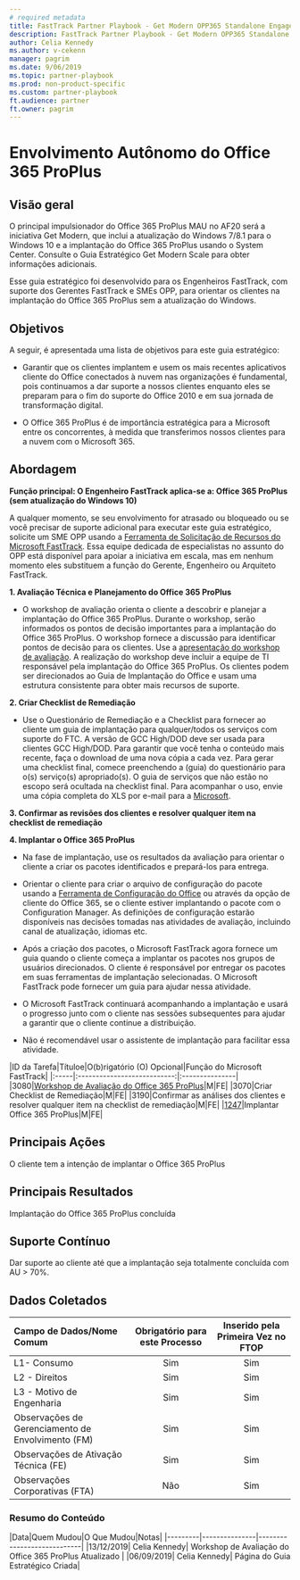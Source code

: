 ```yaml
---  
# required metadata  
title: FastTrack Partner Playbook - Get Modern OPP365 Standalone Engagement
description: FastTrack Partner Playbook - Get Modern OPP365 Standalone Engagement
author: Celia Kennedy
ms.author: v-cekenn
manager: pagrim
ms.date: 9/06/2019  
ms.topic: partner-playbook  
ms.prod: non-product-specific  
ms.custom: partner-playbook  
ft.audience: partner  
ft.owner: pagrim
---
```


# Envolvimento Autônomo do Office 365 ProPlus

## Visão geral

O principal impulsionador do Office 365 ProPlus MAU no AF20 será a iniciativa Get Modern, que inclui a atualização do Windows 7/8.1 para o Windows 10 e a implantação do Office 365 ProPlus usando o System Center. Consulte o Guia Estratégico Get Modern Scale para obter informações adicionais.

Esse guia estratégico foi desenvolvido para os Engenheiros FastTrack, com suporte dos Gerentes FastTrack e SMEs OPP, para orientar os clientes na implantação do Office 365 ProPlus sem a atualização do Windows.

## Objetivos

A seguir, é apresentada uma lista de objetivos para este guia estratégico:

- Garantir que os clientes implantem e usem os mais recentes aplicativos cliente do Office conectados à nuvem nas organizações é fundamental, pois continuamos a dar suporte a nossos clientes enquanto eles se preparam para o fim do suporte do Office 2010 e em sua jornada de transformação digital.

- O Office 365 ProPlus é de importância estratégica para a Microsoft entre os concorrentes, à medida que transferimos nossos clientes para a nuvem com o Microsoft 365.

## Abordagem

**Função principal: O Engenheiro FastTrack aplica-se a: Office 365 ProPlus (sem atualização do Windows 10)**

A qualquer momento, se seu envolvimento for atrasado ou bloqueado ou se você precisar de suporte adicional para executar este guia estratégico, solicite um SME OPP usando a [Ferramenta de Solicitação de Recursos do Microsoft FastTrack](https://aka.ms/FRPHubSMERequestProcess). Essa equipe dedicada de especialistas no assunto do OPP está disponível para apoiar a iniciativa em escala, mas em nenhum momento eles substituem a função do Gerente, Engenheiro ou Arquiteto FastTrack.

**1. Avaliação Técnica e Planejamento do Office 365 ProPlus**

- O workshop de avaliação orienta o cliente a descobrir e planejar a implantação do Office 365 ProPlus. Durante o workshop, serão informados os pontos de decisão importantes para a implantação do Office 365 ProPlus. O workshop fornece a discussão para identificar pontos de decisão para os clientes. Use a [apresentação do workshop de avaliação](https://ftdocs-bcm.azureedge.net/public/en-us-o365-proplus-assessment-workshop-v1.pptx). A realização do workshop deve incluir a equipe de TI responsável pela implantação do Office 365 ProPlus. Os clientes podem ser direcionados ao Guia de Implantação do Office e usam uma estrutura consistente para obter mais recursos de suporte.

**2. Criar Checklist de Remediação**

- Use o Questionário de Remediação e a Checklist para fornecer ao cliente um guia de implantação para qualquer/todos os serviços com suporte do FTC. A versão de GCC High/DOD deve ser usada para clientes GCC High/DOD. Para garantir que você tenha o conteúdo mais recente, faça o download de uma nova cópia a cada vez. Para gerar uma checklist final, comece preenchendo a (guia) do questionário para o(s) serviço(s) apropriado(s). O guia de serviços que não estão no escopo será ocultada na checklist final. Para acompanhar o uso, envie uma cópia completa do XLS por e-mail para a [Microsoft](d4cf4a2d.microsoft.com@amer.teams.ms).

**3. Confirmar as revisões dos clientes e resolver qualquer item na checklist de remediação**

**4. Implantar o Office 365 ProPlus**

- Na fase de implantação, use os resultados da avaliação para orientar o cliente a criar os pacotes identificados e prepará-los para entrega.

- Orientar o cliente para criar o arquivo de configuração do pacote usando a [Ferramenta de Configuração do Office](https://config.office.com) ou através da opção de cliente do Office 365, se o cliente estiver implantando o pacote com o Configuration Manager. As definições de configuração estarão disponíveis nas decisões tomadas nas atividades de avaliação, incluindo canal de atualização, idiomas etc.

- Após a criação dos pacotes, o Microsoft FastTrack agora fornece um guia quando o cliente começa a implantar os pacotes nos grupos de usuários direcionados. O cliente é responsável por entregar os pacotes em suas ferramentas de implantação selecionadas. O Microsoft FastTrack pode fornecer um guia para ajudar nessa atividade.

- O Microsoft FastTrack continuará acompanhando a implantação e usará o progresso junto com o cliente nas sessões subsequentes para ajudar a garantir que o cliente continue a distribuição.

- Não é recomendável usar o assistente de implantação para facilitar essa atividade.

|ID da Tarefa|Títuloe|O(b)rigatório (O) Opcional|Função do Microsoft FastTrack|
|:-----|:---------------------------:|:---------------|
|3080|[Workshop de Avaliação do Office 365 ProPlus](https://ftdocs-bcm.azureedge.net/public/en-us-o365-proplus-assessment-workshop-v3.pptx)|M|FE|
|3070|Criar Checklist de Remediação|M|FE|
|3190|Confirmar as análises dos clientes e resolver qualquer item na checklist de remediação|M|FE|
|[1247](approach-get-modern-ftc-pr.md)|Implantar Office 365 ProPlus|M|FE|

## Principais Ações

O cliente tem a intenção de implantar o Office 365 ProPlus

## Principais Resultados

Implantação do Office 365 ProPlus concluída

## Suporte Contínuo

Dar suporte ao cliente até que a implantação seja totalmente concluída com AU > 70%.

## Dados Coletados

|Campo de Dados/Nome Comum|Obrigatório para este Processo|Inserido pela Primeira Vez no FTOP|
|:-----|:---------------------------:|:---------------:|
|L1- Consumo|Sim|Sim|
|L2 - Direitos|Sim|Sim|
|L3 - Motivo de Engenharia|Sim|Sim|
|Observações de Gerenciamento de Envolvimento (FM)|Sim|Sim|
|Observações de Ativação Técnica (FE)|Sim|Sim|
|Observações Corporativas (FTA)|Não|Sim|

### Resumo do Conteúdo

|Data|Quem Mudou|O Que Mudou|Notas|
|---------|---------------|----------------------------|
|13/12/2019| Celia Kennedy| Workshop de Avaliação do Office 365 ProPlus Atualizado |
|06/09/2019| Celia Kennedy| Página do Guia Estratégico Criada|
